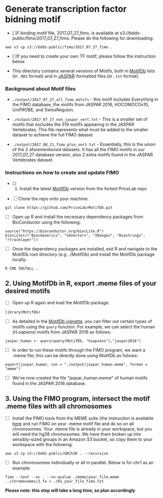 # Generate transcription factor bidning motif

- [ ]F binding motif file, 2017_07_27_fimo, is available at  s3://bdds-public/fimo/2017_07_27_fimo. Please do the following for downloading:

`aws s3 cp s3://bdds-public/fimo/2017_07_27_fimo .`

- [ ]If you need to create your own TF motif, please follow the instruction below.

- This directory contains several versions of Motifs, both in [MotifDb](https://bioconductor.org/packages/release/bioc/html/MotifDb.html) lists (in `.RDS` format) and in [JASPAR](http://jaspar.genereg.net/downloads/)-formatted files (in `.txt` format).

### Background about Motif files

- `./output/2017_07_27_all_fimo_motifs` - this motif includes Everything in the FIMO database, the motifs from JASPAR 2016, HOCOMOCOv10, UniPROBE, and SwissRegulon.

- `./output/2017_07_27_non_jaspar_vert.txt` - This is a smaller set of motifs that excludes the 519 motifs appearing in the JASPAR Vertebrates. This file represents what must be added to the smaller dataset to achieve the full FIMO dataset

- `./output/2017_08_21_fimo_plus_vert.txt` - Essentially, this is the union of the 2 aforementioned datasets. It has all the FIMO motifs in our 2017_07_27 database version, plus 2 extra motifs found in the JASPAR Vertebrates dataset.

### Instructions on how to create and update FIMO

- [ ] 1. Install the latest [MotifDb](https://github.com/PriceLab/MotifDb) version from the forked PriceLab repo

- [ ] Clone the repo onto your machine:

`git clone https://github.com/PriceLab/MotifDb.git`

- [ ] Open up R and install the necessary dependency packages from BioConductor using the following:
```
source("https://bioconductor.org/biocLite.R")
biocLite(c("BiocGenerics", "S4Vectors", "IRanges", "Biostrings", "rtracklayer"))
```

- [ ] Once the dependency packages are installed, exit R and navigate to the MotifDb root directory (e.g. ./MotifDb) and install the MotifDb package locally:

`R CMD INSTALL .`

## 2. Using MotifDb in R, export .meme files of your desired motifs

- [ ] Open up R again and load the MotifDb package:

`library(MotifDb)`

- [ ] As detailed in the [MotifDb vignette](http://bioconductor.org/packages/release/bioc/vignettes/MotifDb/inst/doc/MotifDb.pdf), you can filter out certain types of motifs using the `query` function. For example, we can select the human (*H.sapiens*) motifs from JASPAR 2016 as follows:

`jaspar_human <- query(query(MotifDb, "hsapiens"),"jaspar2016")`

- [ ] In order to run these motifs through the FIMO program, we want a .meme file; this can be directly done using MotifDb as follows:

`export(jaspar_human, con = "./output/jaspar_human.meme", format = "meme")`

- [ ] We've now created the file "jaspar_human.meme" of human motifs found in the JASPAR 2016 database.


## 3. Using the FIMO program, intersect the motif .meme files with all chromosomes

- [ ] Install the FIMO tools from the MEME suite (the  instruction is available  [here](http://meme-suite.org/doc/install.html?man_type=web) and run FIMO on your  .meme motif file and do so on all chromosomes. Your .meme file is already in your workspace, but you will need the hg38 chromosomes. We have them broken up into sensibly-sized groups in an Amazon S3 bucket, so copy them to your workspace with the following:

`aws s3 cp s3://bdds-public/GRCh38 . --recursive`

- [ ] Run chromosomes individually or all in parallel. Below is for chr1 as an example:

`fimo --text --oc . --no-qvalue ./meme/your_file.meme ../chromosomes/1.fa > ./01_your_file_fimo.txt`

**Please note: this step will take a long time, so plan accordingly**
